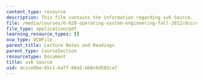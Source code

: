 ```yaml
---
content_type: resource
description: This file contains the information regarding xv6 Source.
file: /media/courses/6-828-operating-system-engineering-fall-2012/dccce9be65c1ba7f80a5bb0c6d585ca7_MIT6_828F12_xv6-sourc-rev7.pdf
file_type: application/pdf
learning_resource_types: []
ocw_type: OCWFile
parent_title: Lecture Notes and Readings
parent_type: CourseSection
resourcetype: Document
title: xv6 Source
uid: dccce9be-65c1-ba7f-80a5-bb0c6d585ca7
---
```

